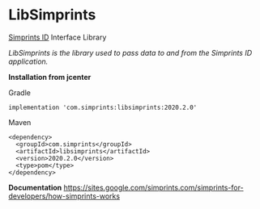 # LibSimprints
[Simprints ID](https://play.google.com/store/apps/details?id=com.simprints.id) Interface Library

*LibSimprints is the library used to pass data to and from the Simprints ID application.*

**Installation from jcenter** 

Gradle
```
implementation 'com.simprints:libsimprints:2020.2.0'
```

Maven
```
<dependency>
  <groupId>com.simprints</groupId>
  <artifactId>libsimprints</artifactId>
  <version>2020.2.0</version>
  <type>pom</type>
</dependency>
```

**Documentation**
https://sites.google.com/simprints.com/simprints-for-developers/how-simprints-works
